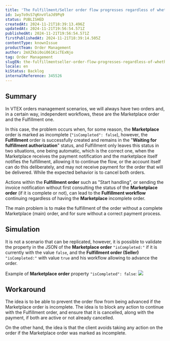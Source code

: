 ```yaml
---
title: 'The Fulfillment/Seller order flow progresses regardless of whether it has the incomplete order flag (isCompleted=false) in the Marketplace order'
id: 1wy7o9sS7qKnvVlaJd9Pq9
status: PUBLISHED
createdAt: 2024-11-21T18:39:13.496Z
updatedAt: 2024-11-21T19:56:54.571Z
publishedAt: 2024-11-21T19:56:54.571Z
firstPublishedAt: 2024-11-21T18:39:14.505Z
contentType: knownIssue
productTeam: Order Management
author: 2mXZkbi0oi061KicTExNjo
tag: Order Management
slugEN: the-fulfillmentseller-order-flow-progresses-regardless-of-whether-it-has-the-incomplete-order-flag-iscompletedfalse-in-the-marketplace-order
locale: en
kiStatus: Backlog
internalReference: 345526
---
```


## Summary



In VTEX orders management scenarios, we will always have two orders and, in a certain way, independent workflows, these are the Marketplace order and the Fulfillment one.

In this case, the problem occurs when, for some reason, the **Marketplace** order is marked as incomplete (`"isCompleted": false`), however, the **Fulfillment** order is successfully created and remains in the "**Waiting for fulfillment authorization**" status, and Fulfillment only leaves this status in two situations, one being automatic, which is the correct one, when the Marketplace receives the payment notification and the marketplace itself notifies the fulfillment, allowing it to continue the flow, or the account itself can do this deliberately, and may not receive payment for the order that will be delivered. While the expected behavior is to cancel both orders.

Actions within the **Fulfillment order** such as "Start handling", or sending the invoice notification without first consulting the status of the **Marketplace order** (if it is complete or not), can lead to the **Fulfillment workflow** continuing regardless of having the **Marketplace** incomplete order.

The main problem is to make the fulfillment of the order without a complete Marketplace (main) order, and for sure without a correct payment process.


##

## Simulation



It is not a scenario that can be replicated, however, it is possible to validate the property in the JSON of the **Marketplace order** `"isCompleted:"` if it is currently with the value `false`, and the **Fulfillment order (Seller)** `"isCompleted:"` with value `true` and his workflow allowing to advance the order.

Example of **Marketplace order** property `"isCompleted": false`:
 ![](https://vtexhelp.zendesk.com/attachments/token/61ctwev8pXI4WHheLVtfnD0Sq/?name=inline1159444440.png)


##

## Workaround


The idea is to be able to prevent the order flow from being advanced if the Marketplace order is incomplete. The idea is to block any action to continue with the Fulfillment order, and ensure that it is cancelled, along with the payment, if both are active or not already cancelled.

On the other hand, the idea is that the client avoids taking any action on the order if the Marketplace order was marked as incomplete.

